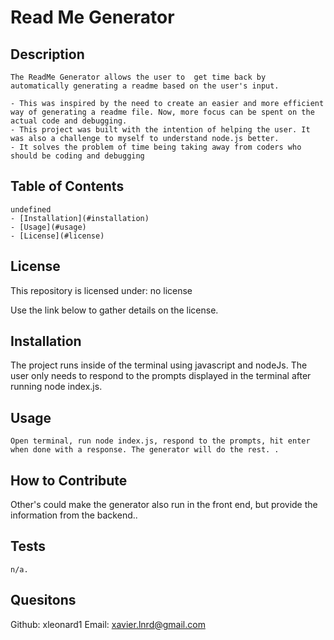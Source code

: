 
# Read Me Generator
    
## Description
    
    The ReadMe Generator allows the user to  get time back by  automatically generating a readme based on the user's input. 
    
    - This was inspired by the need to create an easier and more efficient way of generating a readme file. Now, more focus can be spent on the actual code and debugging.
    - This project was built with the intention of helping the user. It was also a challenge to myself to understand node.js better.
    - It solves the problem of time being taking away from coders who should be coding and debugging
    
    
## Table of Contents
    undefined
    - [Installation](#installation)
    - [Usage](#usage)
    - [License](#license)

## License
   This repository is licensed under: 
   no license
   

   Use the link below to gather details on the license.
   
   
    
## Installation
    
   The project runs inside of the terminal using javascript and nodeJs. The user only needs to respond to the prompts displayed in the terminal after running node index.js.
    
## Usage
    
    Open terminal, run node index.js, respond to the prompts, hit enter when done with a response. The generator will do the rest. .
    
    
## How to Contribute
    
   Other's could make the generator also run in the front end, but provide the information from the backend..
    
## Tests
    
    n/a.
## Quesitons  

   Github: xleonard1
   Email: xavier.lnrd@gmail.com

    